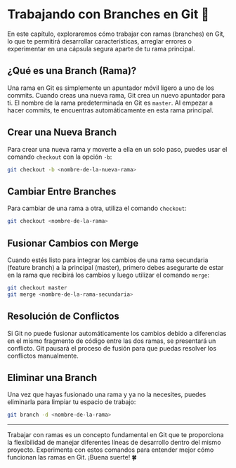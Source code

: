 # Trabajando con Branches en Git 🌿

En este capítulo, exploraremos cómo trabajar con ramas (branches) en Git, lo que te permitirá desarrollar características, arreglar errores o experimentar en una cápsula segura aparte de tu rama principal.

## ¿Qué es una Branch (Rama)?

Una rama en Git es simplemente un apuntador móvil ligero a uno de los commits. Cuando creas una nueva rama, Git crea un nuevo apuntador para ti. El nombre de la rama predeterminada en Git es `master`. Al empezar a hacer commits, te encuentras automáticamente en esta rama principal.

## Crear una Nueva Branch

Para crear una nueva rama y moverte a ella en un solo paso, puedes usar el comando `checkout` con la opción `-b`:

```bash
git checkout -b <nombre-de-la-nueva-rama>
```

## Cambiar Entre Branches

Para cambiar de una rama a otra, utiliza el comando `checkout`:

```bash
git checkout <nombre-de-la-rama>
```

## Fusionar Cambios con Merge

Cuando estés listo para integrar los cambios de una rama secundaria (feature branch) a la principal (master), primero debes asegurarte de estar en la rama que recibirá los cambios y luego utilizar el comando `merge`:

```bash
git checkout master
git merge <nombre-de-la-rama-secundaria>
```

## Resolución de Conflictos

Si Git no puede fusionar automáticamente los cambios debido a diferencias en el mismo fragmento de código entre las dos ramas, se presentará un conflicto. Git pausará el proceso de fusión para que puedas resolver los conflictos manualmente.

## Eliminar una Branch

Una vez que hayas fusionado una rama y ya no la necesites, puedes eliminarla para limpiar tu espacio de trabajo:

```bash
git branch -d <nombre-de-la-rama>
```

---

Trabajar con ramas es un concepto fundamental en Git que te proporciona la flexibilidad de manejar diferentes líneas de desarrollo dentro del mismo proyecto. Experimenta con estos comandos para entender mejor cómo funcionan las ramas en Git. ¡Buena suerte! 🍀
